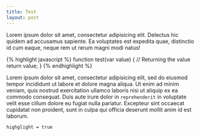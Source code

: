 ```yaml
---
title: Test
layout: post
---
```


Lorem ipsum dolor sit amet, consectetur adipisicing elit. Delectus hic quidem ad accusamus sapiente. Ea voluptates est expedita quae, distinctio id cum eaque, neque rem ut rerum magni modi natus!

<!--more-->

{% highlight javascript %}
function test(var value) {
  // Returning the value
  return value;
}
{% endhighlight %}

Lorem ipsum dolor sit amet, consectetur adipisicing elit, sed do eiusmod
tempor incididunt ut labore et dolore magna aliqua. Ut enim ad minim veniam,
quis nostrud exercitation ullamco laboris nisi ut aliquip ex ea commodo
consequat. Duis aute irure dolor in `reprehenderit` in voluptate velit esse
cillum dolore eu fugiat nulla pariatur. Excepteur sint occaecat cupidatat non
proident, sunt in culpa qui officia deserunt mollit anim id est laborum.

`highglight = true`
